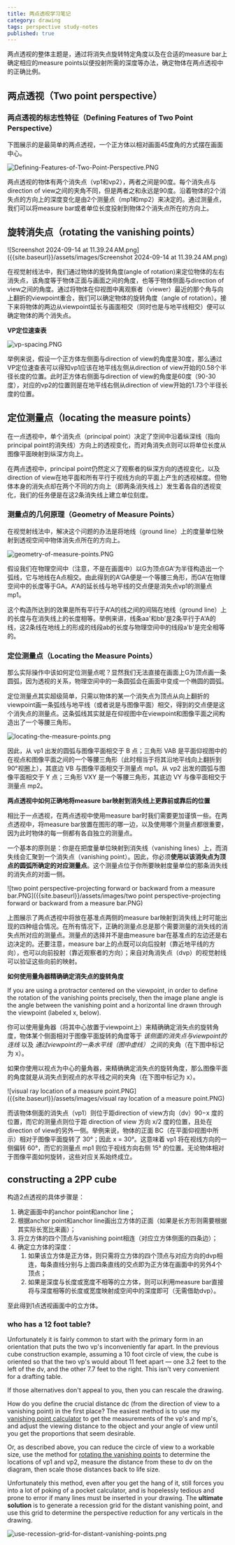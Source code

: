 ```yaml
---
title: 两点透视学习笔记
category: drawing
tags: perspective study-notes
published: true
---
```

两点透视的整体主题是，通过将消失点旋转特定角度以及在合适的measure bar上确定相应的measure points以便投射所需的深度等办法，确定物体在两点透视中的正确比例。

## 两点透视（Two point perspective）

### 两点透视的标志性特征（Defining Features of Two Point Perspective）

下图展示的是最简单的两点透视，一个正方体以相对画面45度角的方式摆在画面中心。

![Defining-Features-of-Two-Point-Perspective.PNG]({{site.baseurl}}/assets/images/Defining-Features-of-Two-Point-Perspective.PNG)

两点透视的物体有两个消失点（vp1和vp2），两者之间是90度。每个消失点与direction of view之间的夹角不同，但是两者之和永远是90度。沿着物体的2个消失点的方向上的深度变化是由2个测量点（mp1和mp2）来决定的。通过测量点，我们可以将measure bar或者单位长度投射到物体2个消失点所在的方向上。

## 旋转消失点（rotating the vanishing points）

![Screenshot 2024-09-14 at 11.39.24 AM.png]({{site.baseurl}}/assets/images/Screenshot 2024-09-14 at 11.39.24 AM.png)

在视觉射线法中，我们通过物体的旋转角度(angle of rotation)来定位物体的左右消失点，该角度等于物体正面与画面之间的角度，也等于物体侧面与direction of view之间的角度。通过将物体在仰视图中离观察者（viewer）最近的那个角与向上翻折的viewpoint重合，我们可以确定物体的旋转角度（angle of rotation）。接下来将物体的两边从viewpoint延长与画面相交（同时也是与地平线相交）便可以确定物体的两个消失点。

**VP定位速查表**

![vp-spacing.PNG]({{site.baseurl}}/assets/images/vp-spacing.PNG)

举例来说，假设一个正方体左侧面与direction of view的角度是30度，那么通过VP定位速查表可以得知vp1应该在地平线左侧从direction of view开始的0.58个半径长度的位置。此时正方体右侧面与direction of view的角度是60度（90-30度），对应的vp2的位置则是在地平线右侧从direction of view开始的1.73个半径长度的位置。

## 定位测量点（locating the measure points）

在一点透视中，单个消失点（principal point）决定了空间中沿着纵深线（指向principal point的消失线）方向上的透视变化，而对角消失点则可以将单位长度从图像平面映射到纵深方向上。

在两点透视中，principal point仍然定义了观察者的纵深方向的透视变化，以及direction of view在地平面和所有平行于视线方向的平面上产生的透视梯度。但物体本身的消失点却在两个不同的方向上（即两条消失线上）发生着各自的透视变化，我们的任务便是在这2条消失线上建立单位刻度。

### 测量点的几何原理（Geometry of Measure Points）

在视觉射线法中，解决这个问题的办法是将地线（ground line）上的度量单位映射到透视空间中物体消失点所在的方向上。

![geometry-of-measure-points.PNG]({{site.baseurl}}/assets/images/geometry-of-measure-points.PNG)

假设我们在物理空间中（注意，不是在画面中）以G为顶点GA'为半径构造出一个弧线，它与地线在A点相交。由此得到的A'GA便是一个等腰三角形，而GA'在物理空间中的长度等于GA。A'A的延长线与地平线的交点便是消失点vp1的测量点mp1。

这个构造所达到的效果是所有平行于A'A的线之间的间隔在地线（ground line）上的长度与在消失线上的长度相等。举例来讲，线条aa'和bb'是2条平行于A'A的线，这2条线在地线上的形成的线段ab的长度与物理空间中的线段a'b'是完全相等的。

### 定位测量点（Locating the Measure Points）

那么实际操作中该如何定位测量点呢？显然我们无法直接在画面上G为顶点画一条圆弧，因为透视的关系，物理空间中的一条圆弧会在画面中变成一个椭圆的圆弧。

定位测量点其实超级简单，只需以物体的某一个消失点为顶点从向上翻折的viewpoint画一条弧线与地平线（或者说是与图像平面）相交，得到的交点便是这个消失点的测量点。这条弧线其实就是在仰视图中在viewpoint和图像平面之间构造出了一个等腰三角形。

![locating-the-measure-points.png]({{site.baseurl}}/assets/images/locating-the-measure-points.png)

因此，从 vp1 出发的圆弧与图像平面相交于 B 点；三角形 VAB 是平面仰视图中的在视点和图像平面之间的一个等腰三角形（此时相当于将其沿地平线向上翻折到90°视圈上），其底边 VB 与图像平面相交于测量点 mp1。从 vp2 出发的圆弧与图像平面相交于 Y 点；三角形 VXY 是一个等腰三角形，其底边 VY 与像平面相交于测量点 mp2。

**两点透视中如何正确地将measure bar映射到消失线上更靠前或靠后的位置**

相比于一点透视，在两点透视中使用measure bar时我们需要更加谨慎一些。在两点透视中，将measure bar放置在图形的哪一边，以及使用哪个测量点都很重要，因为此时物体的每一侧都有各自独立的测量点。

一个基本的原则是：你是在把度量单位映射到消失线（vanishing lines）上，而消失线会汇聚到一个消失点（vanishing point）。因此，你必须**使用以该消失点为顶点的圆弧所确定的对应测量点**。这个测量点位于你所要映射度量单位的那条消失线的消失点的对面一侧。

![two point perspective-projecting forward or backward from a measure bar.PNG]({{site.baseurl}}/assets/images/two point perspective-projecting forward or backward from a measure bar.PNG)

上图展示了两点透视中将放在基准点两侧的measure bar映射到消失线上时可能出现的四种组合情况。在所有情况下，正确的测量点总是那个需要测量的消失线的消失点所对应的测量点。测量点的选择并不是由measure bar在基准点的左边还是右边决定的。还要注意，measure bar上的点既可以向后投射（靠近地平线的方向），也可以向前投射（靠近观察者的方向）；来自对角消失点（dvp）的视觉射线可以验证这些向前的映射。

**如何使用量角器精确确定消失点的旋转角度**

If you are using a protractor centered on the viewpoint, in order to define the rotation of the vanishing points precisely, then the image plane angle is the angle between the vanishing point and a horizontal line drawn through the viewpoint (labeled x, below).

你可以使用量角器（将其中心放置于viewpoint上）来精确确定消失点的旋转角度，物体某个侧面相对于图像平面旋转的角度等于 _该侧面的消失点与viewpoint的连线_ 以及 _通过viewpoint的一条水平线（图中虚线）_ 之间的夹角（在下图中标记为 x）。

如果你使用以视点为中心的量角器，来精确确定消失点的旋转角度，那么图像平面的角度就是从消失点到视点的水平线之间的夹角（在下图中标记为 x）。

![visual ray location of a measure point.PNG]({{site.baseurl}}/assets/images/visual ray location of a measure point.PNG)

而该物体侧面的消失点（vp1）则位于距direction of view方向（dv）90−x 度的位置，而它的测量点则位于距 direction of view 方向 x/2 度的位置，且处在direction of view的另外一侧。举例来说，物体的正面 BC（在平面仰视图中所示）相对于图像平面旋转了 30°；因此 x = 30°。这意味着 vp1 将在视线方向的一侧偏转 60°，而它的测量点 mp1 则位于视线方向右侧 15° 的位置。无论物体相对于图像平面如何旋转，这些对应关系始终成立。


## constructing a 2PP cube

构造2点透视的具体步骤是：

1. 确定画面中的anchor point和anchor line；
1. 根据anchor point和anchor line画出立方体的正面（如果是长方形则需要根据其实际长宽比来画）；
1. 将立方体的四个顶点与vanishing point相连（对应立方体侧面的四条边）；
1. 确定立方体的深度：
	1. 如果该立方体是正方体，则只需将立方体的四个顶点与对应方向的dvp相连，每条直线分别与上面四条直线的交点即为正方体在画面中的另外4个顶点；
	1. 如果是深度与长度或宽度不相等的立方体，则可以利用measure bar直接将与深度相等的长度或宽度映射成空间中的深度即可（无需借助dvp）。

至此得到1点透视画面中的立方体。


### who has a 12 foot table?

Unfortunately it is fairly common to start with the primary form in an orientation that puts the two vp's inconveniently far apart. In the previous cube construction example, assuming a 10 foot circle of view, the cube is oriented so that the two vp's would about 11 feet apart — one 3.2 feet to the left of the dv, and the other 7.7 feet to the right. This isn't very convenient for a drafting table.

If those alternatives don't appeal to you, then you can rescale the drawing.

How do you define the crucial distance dc (from the direction of view to a vanishing point) in the first place? The easiest method is to use my [vanishing point calculator](https://www.handprint.com/HP/WCL/IMG/LPR/VPCalculator.xls) to get the measurements of the vp's and mp's, and adjust the viewing distance to the object and your angle of view until you get the proportions that seem desirable.

Or, as described above, you can reduce the circle of view to a workable size, use the method for [rotating the vanishing points](https://www.handprint.com/HP/WCL/perspect3.html#rotatingvp) to determine the locations of vp1 and vp2, measure the distance from these to dv on the diagram, then scale those distances back to life size.

Unfortunately this method, even after you get the hang of it, still forces you into a lot of poking of a pocket calculator, and is hopelessly tedious and prone to error if many lines must be inserted in your drawing. The **ultimate solution** is to generate a recession grid for the distant vanishing point, and use this grid to determine the perspective reduction for any verticals in the drawing.

![use-recession-grid-for-distant-vanishing-points.png]({{site.baseurl}}/assets/images/use-recession-grid-for-distant-vanishing-points.png)
